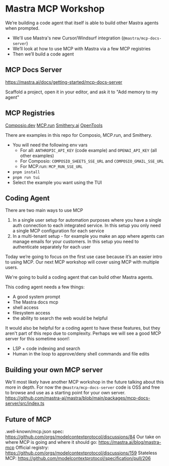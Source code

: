 # Mastra MCP Workshop

We’re building a code agent that itself is able to build other Mastra agents when prompted.

- We'll use Mastra's new Cursor/Windsurf integration (`@mastra/mcp-docs-server`)
- We’ll look at how to use MCP with Mastra via a few MCP registries
- Then we’ll build a code agent

## MCP Docs Server

https://mastra.ai/docs/getting-started/mcp-docs-server

Scaffold a project, open it in your editor, and ask it to "Add memory to my agent"

## MCP Registries

[Composio.dev](https://mcp.composio.dev)
[MCP.run](https://www.mcp.run/registry)
[Smithery.ai](https://smithery.ai)
[OpenTools](https://opentools.com)

There are examples in this repo for Composio, MCP.run, and Smithery.

- You will need the following env vars
  - For all: `ANTHROPIC_API_KEY` (code example) and `OPENAI_API_KEY` (all other examples)
  - For Composio: `COMPOSIO_SHEETS_SSE_URL` and `COMPOSIO_GMAIL_SSE_URL`
  - For MCP.run: `MCP_RUN_SSE_URL`
- `pnpm install`
- `pnpm run tui`
- Select the example you want using the TUI

## Coding Agent

There are two main ways to use MCP

1. In a single user setup for automation purposes where you have a single auth connection to each integrated service. In this setup you only need a single MCP configuration for each service
2. In a multi-tenant setup - for example you make an app where agents can manage emails for your customers. In this setup you need to authenticate separately for each user

Today we’re going to focus on the first use case because it’s an easier intro to using MCP. Our next MCP workshop will cover using MCP with multiple users.

We're going to build a coding agent that can build other Mastra agents.

This coding agent needs a few things:

- A good system prompt
- The Mastra docs mcp
- shell access
- filesystem access
- the ability to search the web would be helpful

It would also be helpful for a coding agent to have these features, but they aren't part of this repo due to complexity. Perhaps we will see a good MCP server for this sometime soon!:

- LSP + code indexing and search
- Human in the loop to approve/deny shell commands and file edits

## Building your own MCP server

We'll most likely have another MCP workshop in the future talking about this more in depth. For now the `@mastra/mcp-docs-server` code is OSS and free to browse and use as a starting point for your own server.
https://github.com/mastra-ai/mastra/blob/main/packages/mcp-docs-server/src/index.ts

## Future of MCP

.well-known/mcp.json spec: https://github.com/orgs/modelcontextprotocol/discussions/84
Our take on where MCP is going and where it should go: https://mastra.ai/blog/mastra-mcp
Official registry: https://github.com/orgs/modelcontextprotocol/discussions/159
Stateless MCP: https://github.com/modelcontextprotocol/specification/pull/206
